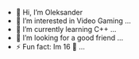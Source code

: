 - 👋 Hi, I’m Oleksander
- 👀 I’m interested in Video Gaming ...
- 🌱 I’m currently learning C++ ...
- 💞️ I’m looking for a good friend ...
- ⚡ Fun fact: Im 16 🤥 ...

<!---
klevver1337/klevver1337 is a ✨ special ✨ repository because its `README.md` (this file) appears on your GitHub profile.
You can click the Preview link to take a look at your changes.
--->
